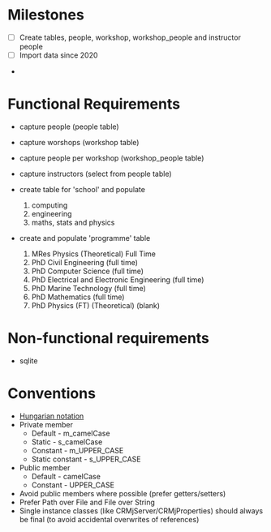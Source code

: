 # Milestones
- [ ] Create tables, people, workshop, workshop_people and instructor people
- [ ] Import data since 2020
- 


# Functional Requirements
- capture people (people table)
- capture worshops (workshop table)
- capture people per workshop (workshop_people table)
- capture instructors (select from people table)
- create table for 'school' and populate
  1. computing
  2. engineering
  3. maths, stats and physics

- create and populate 'programme' table
  1. MRes Physics (Theoretical) Full Time
  2. PhD Civil Engineering (full time)
  3. PhD Computer Science (full time)
  4. PhD Electrical and Electronic Engineering (full time)
  5. PhD Marine Technology (full time)
  6. PhD Mathematics (full time)
  7. PhD Physics (FT) (Theoretical)
    (blank)



# Non-functional requirements
- sqlite

# Conventions

- [Hungarian notation](https://en.wikipedia.org/wiki/Hungarian_notation#Examples)
- Private member
    - Default - m_camelCase
    - Static - s_camelCase
    - Constant - m_UPPER_CASE
    - Static constant - s_UPPER_CASE
- Public member
    - Default - camelCase
    - Constant - UPPER_CASE
- Avoid public members where possible (prefer getters/setters)
- Prefer Path over File and File over String
- Single instance classes (like CRMjServer/CRMjProperties) should always be final (to avoid accidental overwrites of references)

